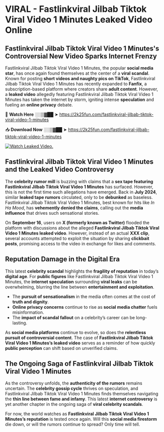 # VIRAL - Fastlinkviral Jilbab Tiktok Viral Video 1 Minutes Leaked Video Online

## **Fastlinkviral Jilbab Tiktok Viral Video 1 Minutes's Controversial New Video Sparks Internet Frenzy**  

Fastlinkviral Jilbab Tiktok Viral Video 1 Minutes, the popular **social media star**, has once again found themselves at the center of a **viral scandal**. Known for posting **short videos and naughty pics on TikTok**, Fastlinkviral Jilbab Tiktok Viral Video 1 Minutes has recently expanded to **Fanfix**, a subscription-based platform where creators share **adult content**. However, a **leaked video** allegedly featuring Fastlinkviral Jilbab Tiktok Viral Video 1 Minutes has taken the internet by storm, igniting intense **speculation** and fueling an **online privacy** debate.  

🔴 **Watch Here** ░░▒▓██ ➤ https://2k25fun.com/fastlinkviral-jilbab-tiktok-viral-video-1-minutes  

📥 **Download Now** ░░▒▓██ ➤ https://2k25fun.com/fastlinkviral-jilbab-tiktok-viral-video-1-minutes  

[![Watch Leaked Video.](https://miro.medium.com/v2/resize:fit:828/format:webp/1*cilzJN44JGOrTw9NJCrNHA.gif "Watch Leaked Video")](https://2k25fun.com/fastlinkviral-jilbab-tiktok-viral-video-1-minutes)

## **Fastlinkviral Jilbab Tiktok Viral Video 1 Minutes and the Leaked Video Controversy**  

The **celebrity rumor mill** is buzzing with claims that a **sex tape featuring Fastlinkviral Jilbab Tiktok Viral Video 1 Minutes** has surfaced. However, this is not the first time such allegations have emerged. Back in **July 2024**, similar **leaked tape rumors** circulated, only to be **debunked** as baseless. Fastlinkviral Jilbab Tiktok Viral Video 1 Minutes, best known for hits like *In Ha Mood*, has **vehemently denied the claims**, calling out the **media influence** that drives such sensational stories.  

On **September 16**, users on **X (formerly known as Twitter)** flooded the platform with discussions about the alleged **Fastlinkviral Jilbab Tiktok Viral Video 1 Minutes leaked video**. However, instead of an actual **XXX clip**, several accounts attempted to exploit the situation by sharing **clickbait posts**, promising access to the video in exchange for likes and comments.  

## **Reputation Damage in the Digital Era**  

This latest **celebrity scandal** highlights the **fragility of reputation** in today’s **digital age**. For **public figures** like Fastlinkviral Jilbab Tiktok Viral Video 1 Minutes, the **internet speculation** surrounding **viral leaks** can be overwhelming, blurring the line between **entertainment and exploitation**.  

- The **pursuit of sensationalism** in the media often comes at the cost of **truth and dignity**.  
- **Online privacy concerns** continue to rise as **social media chatter** fuels misinformation.  
- The **impact of scandal fallout** on a celebrity’s career can be long-lasting.  

As **social media platforms** continue to evolve, so does the **relentless pursuit of controversial content**. The case of **Fastlinkviral Jilbab Tiktok Viral Video 1 Minutes’s leaked video** serves as a reminder of how quickly **public perception** can shift based on unverified claims.  

## **The Ongoing Saga of Fastlinkviral Jilbab Tiktok Viral Video 1 Minutes**  

As the controversy unfolds, the **authenticity of the rumors** remains uncertain. The **celebrity gossip cycle** thrives on speculation, and Fastlinkviral Jilbab Tiktok Viral Video 1 Minutes finds themselves navigating the **thin line between fame and infamy**. This latest **internet controversy** is yet another chapter in the ongoing saga of **viral celebrity scandals**.  

For now, the world watches as **Fastlinkviral Jilbab Tiktok Viral Video 1 Minutes’s reputation** is tested once again. Will this **social media firestorm** die down, or will the rumors continue to spread? Only time will tell.